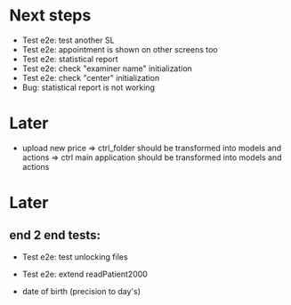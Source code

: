 # Next steps
- Test e2e: test another SL
- Test e2e: appointment is shown on other screens too
- Test e2e: statistical report
- Test e2e: check "examiner name" initialization
- Test e2e: check "center" initialization
- Bug: statistical report is not working


# Later
- upload new price
=> ctrl_folder should be transformed into models and actions
=> ctrl main application should be transformed into models and actions

# Later
## end 2 end tests:
- Test e2e: test unlocking files
- Test e2e: extend readPatient2000

- date of birth (precision to day's)
